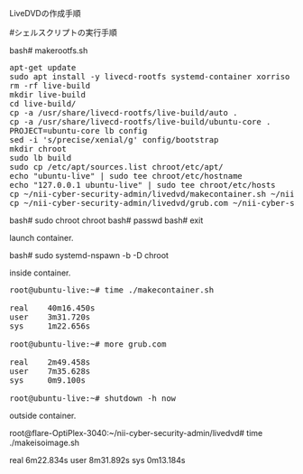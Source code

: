 LiveDVDの作成手順

#シェルスクリプトの実行手順

bash# makerootfs.sh

<pre>
apt-get update
sudo apt install -y livecd-rootfs systemd-container xorriso
rm -rf live-build
mkdir live-build
cd live-build/
cp -a /usr/share/livecd-rootfs/live-build/auto .
cp -a /usr/share/livecd-rootfs/live-build/ubuntu-core .
PROJECT=ubuntu-core lb config
sed -i 's/precise/xenial/g' config/bootstrap
mkdir chroot
sudo lb build
sudo cp /etc/apt/sources.list chroot/etc/apt/
echo "ubuntu-live" | sudo tee chroot/etc/hostname
echo "127.0.0.1 ubuntu-live" | sudo tee chroot/etc/hosts
cp ~/nii-cyber-security-admin/livedvd/makecontainer.sh ~/nii-cyber-security-admin/livedvd/live-build/chroot/root/
cp ~/nii-cyber-security-admin/livedvd/grub.com ~/nii-cyber-security-admin/livedvd/live-build/chroot/root/
</pre>

bash# sudo chroot chroot
bash# passwd
bash# exit

launch container.

bash# sudo systemd-nspawn -b -D chroot

inside container.

<pre>
root@ubuntu-live:~# time ./makecontainer.sh 

real    40m16.450s
user    3m31.720s
sys     1m22.656s

root@ubuntu-live:~# more grub.com

real    2m49.458s
user    7m35.628s
sys     0m9.100s

root@ubuntu-live:~# shutdown -h now
</pre>

outside container.

root@flare-OptiPlex-3040:~/nii-cyber-security-admin/livedvd# time ./makeisoimage.sh

real    6m22.834s
user    8m31.892s
sys     0m13.184s